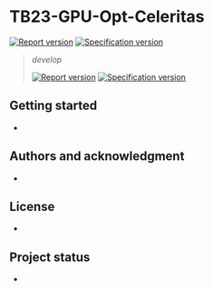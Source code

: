 # TB23-GPU-Opt-Celeritas

[![Report version](https://gitlab.forge.hefr.ch/frederic.bapst/tb23-gpu-opt-celeritas/-/jobs/artifacts/main/raw/doc/report.svg?job=compile-report-pdf)](https://frederic.bapst.pages.forge.hefr.ch/tb23-gpu-opt-celeritas/Report_TB_2223_GPU-OPT.pdf)
[![Specification version](https://gitlab.forge.hefr.ch/frederic.bapst/tb23-gpu-opt-celeritas/-/jobs/artifacts/main/raw/doc/specification.svg?job=compile-specification-pdf)](https://frederic.bapst.pages.forge.hefr.ch/tb23-gpu-opt-celeritas/Spec_TB_2223_GPU-OPT.pdf)

> _develop_
>
>[![Report version](https://gitlab.forge.hefr.ch/frederic.bapst/tb23-gpu-opt-celeritas/-/jobs/artifacts/develop/raw/doc/report.svg?job=compile-report-pdf)](https://gitlab.forge.hefr.ch/frederic.bapst/tb23-gpu-opt-celeritas/-/jobs/artifacts/develop/raw/doc/report.pdf?job=compile-report-pdf)
>[![Specification version](https://gitlab.forge.hefr.ch/frederic.bapst/tb23-gpu-opt-celeritas/-/jobs/artifacts/develop/raw/doc/specification.svg?job=compile-specification-pdf)](https://gitlab.forge.hefr.ch/frederic.bapst/tb23-gpu-opt-celeritas/-/jobs/artifacts/develop/raw/doc/specification.pdf?job=compile-specification-pdf)

## Getting started

-

## Authors and acknowledgment

-

## License

-

## Project status

-
